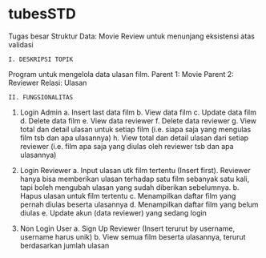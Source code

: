 # tubesSTD
Tugas besar Struktur Data: Movie Review untuk menunjang eksistensi atas validasi

	I. DESKRIPSI TOPIK
Program untuk mengelola data ulasan film.
Parent 1: Movie
Parent 2: Reviewer
Relasi: Ulasan

	II. FUNGSIONALITAS
1. Login Admin
a. Insert last data film
b. View data film
c. Update data film
d. Delete data film
e. View data reviewer
f. Delete data reviewer
g. View total dan detail ulasan untuk setiap film (i.e. siapa saja yang mengulas film tsb dan apa
ulasannya)
h. View total dan detail ulasan dari setiap reviewer (i.e. film apa saja yang diulas oleh reviewer tsb
dan apa ulasannya)

2. Login Reviewer
a. Input ulasan utk film tertentu (Insert first). Reviewer hanya bisa memberikan ulasan terhadap
satu film sebanyak satu kali, tapi boleh mengubah ulasan yang sudah diberikan sebelumnya.
b. Hapus ulasan untuk film tertentu
c. Menampilkan daftar film yang pernah diulas beserta ulasannya
d. Menampilkan daftar film yang belum diulas
e. Update akun (data reviewer) yang sedang login

3. Non Login User
a. Sign Up Reviewer (Insert terurut by username, username harus unik)
b. View semua film beserta ulasannya, terurut berdasarkan jumlah ulasan
